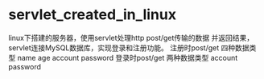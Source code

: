 # servlet_created_in_linux

linux下搭建的服务器，使用servlet处理http post/get传输的数据 并返回结果，servlet连接MySQL数据库，实现登录和注册功能。
注册时post/get 四种数据类型 name age account password
登录时post/get 两种数据类型 account password
